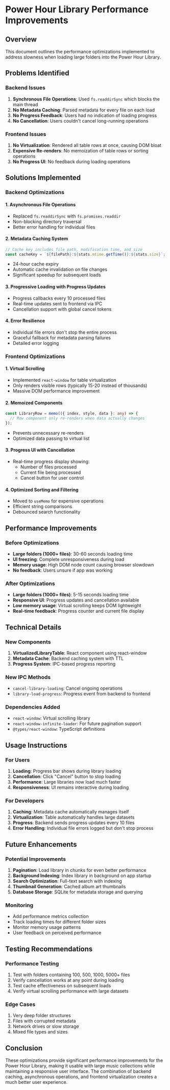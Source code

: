 # Power Hour Library Performance Improvements

## Overview
This document outlines the performance optimizations implemented to address slowness when loading large folders into the Power Hour Library.

## Problems Identified

### Backend Issues
1. **Synchronous File Operations**: Used `fs.readdirSync` which blocks the main thread
2. **No Metadata Caching**: Parsed metadata for every file on each load
3. **No Progress Feedback**: Users had no indication of loading progress
4. **No Cancellation**: Users couldn't cancel long-running operations

### Frontend Issues
1. **No Virtualization**: Rendered all table rows at once, causing DOM bloat
2. **Expensive Re-renders**: No memoization of table rows or sorting operations
3. **No Progress UI**: No feedback during loading operations

## Solutions Implemented

### Backend Optimizations

#### 1. Asynchronous File Operations
- Replaced `fs.readdirSync` with `fs.promises.readdir`
- Non-blocking directory traversal
- Better error handling for individual files

#### 2. Metadata Caching System
```javascript
// Cache key includes file path, modification time, and size
const cacheKey = `${filePath}:${stats.mtime.getTime()}:${stats.size}`;
```
- 24-hour cache expiry
- Automatic cache invalidation on file changes
- Significant speedup for subsequent loads

#### 3. Progressive Loading with Progress Updates
- Progress callbacks every 10 processed files
- Real-time updates sent to frontend via IPC
- Cancellation support with global cancel tokens

#### 4. Error Resilience
- Individual file errors don't stop the entire process
- Graceful fallback for metadata parsing failures
- Detailed error logging

### Frontend Optimizations

#### 1. Virtual Scrolling
- Implemented `react-window` for table virtualization
- Only renders visible rows (typically 15-20 instead of thousands)
- Massive DOM performance improvement

#### 2. Memoized Components
```typescript
const LibraryRow = memo(({ index, style, data }: any) => {
  // Row component only re-renders when data actually changes
});
```
- Prevents unnecessary re-renders
- Optimized data passing to virtual list

#### 3. Progress UI with Cancellation
- Real-time progress display showing:
  - Number of files processed
  - Current file being processed
  - Cancel button for user control

#### 4. Optimized Sorting and Filtering
- Moved to `useMemo` for expensive operations
- Efficient string comparisons
- Debounced search functionality

## Performance Improvements

### Before Optimizations
- **Large folders (1000+ files)**: 30-60 seconds loading time
- **UI freezing**: Complete unresponsiveness during load
- **Memory usage**: High DOM node count causing browser slowdown
- **No feedback**: Users unsure if app was working

### After Optimizations
- **Large folders (1000+ files)**: 5-15 seconds loading time
- **Responsive UI**: Progress updates and cancellation available
- **Low memory usage**: Virtual scrolling keeps DOM lightweight
- **Real-time feedback**: Progress counter and current file display

## Technical Details

### New Components
1. **VirtualizedLibraryTable**: React component using react-window
2. **Metadata Cache**: Backend caching system with TTL
3. **Progress System**: IPC-based progress reporting

### New IPC Methods
- `cancel-library-loading`: Cancel ongoing operations
- `library-load-progress`: Progress event from backend to frontend

### Dependencies Added
- `react-window`: Virtual scrolling library
- `react-window-infinite-loader`: For future pagination support
- `@types/react-window`: TypeScript definitions

## Usage Instructions

### For Users
1. **Loading**: Progress bar shows during library loading
2. **Cancellation**: Click "Cancel" button to stop loading
3. **Performance**: Large libraries now load much faster
4. **Responsiveness**: UI remains interactive during loading

### For Developers
1. **Caching**: Metadata cache automatically manages itself
2. **Virtualization**: Table automatically handles large datasets
3. **Progress**: Backend sends progress updates every 10 files
4. **Error Handling**: Individual file errors logged but don't stop process

## Future Enhancements

### Potential Improvements
1. **Pagination**: Load library in chunks for even better performance
2. **Background Indexing**: Index library in background on app startup
3. **Search Optimization**: Full-text search with indexing
4. **Thumbnail Generation**: Cached album art thumbnails
5. **Database Storage**: SQLite for metadata storage and querying

### Monitoring
- Add performance metrics collection
- Track loading times for different folder sizes
- Monitor memory usage patterns
- User feedback on perceived performance

## Testing Recommendations

### Performance Testing
1. Test with folders containing 100, 500, 1000, 5000+ files
2. Verify cancellation works at any point during loading
3. Test cache effectiveness on subsequent loads
4. Verify virtual scrolling performance with large datasets

### Edge Cases
1. Very deep folder structures
2. Files with corrupted metadata
3. Network drives or slow storage
4. Mixed file types and sizes

## Conclusion

These optimizations provide significant performance improvements for the Power Hour Library, making it usable with large music collections while maintaining a responsive user interface. The combination of backend caching, asynchronous operations, and frontend virtualization creates a much better user experience.
